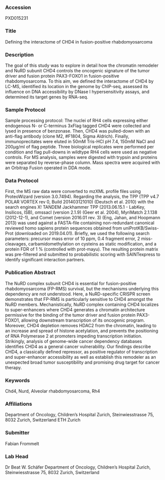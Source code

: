 ### Accession
PXD015231

### Title
Defining the interactome of CHD4 in fusion-positive rhabdomyosarcoma

### Description
The goal of this study was to explore in detail how the chromatin remodeler and NuRD subunit CHD4 controls the oncogenic signature of the tumor driver and fusion protein PAX3-FOXO1 in fusion-positive rhabdomyosarcoma. To this aim, we defined the interactome of CHD4 by LC-MS, identified its location in the genome by ChIP-seq, assessed its influence on DNA accessibility by DNase I hypersensitivity assays, and determined its target genes by RNA-seq.

### Sample Protocol
Sample processing protocol: The nuclei of RH4 cells expressing either endogenous N- or C-terminus 3xFlag tagged CHD4 were collected and lysed in presence of benzonase. Then, CHD4 was pulled-down with an anti-flag antibody (clone M2, #F1804, Sigma Aldrich). Finally, immunoprecitates were eluted in 50mM Tris-HCl pH 7.4, 150mM NaCl and 200µg/ml of flag peptide. Three biological replicates were performed per condition and flag pull-downs in wildtype RH4 cells were used as negative controls. For MS analysis, samples were digested with trypsin and proteins were separated by reverse-phase column. Mass spectra were acquired with an Orbitrap Fusion operated in DDA mode.

### Data Protocol
First, the MS raw data were converted to mzXML profile files using ProteoWizard (version 3.0.7494). Regarding the analysis, the TPP (TPP v4.7 POLAR VORTEX rev 0, Build 201403121010) (Deutsch et al. 2010) with the search engines X! TANDEM Jackhammer TPP (2013.06.15.1 - LabKey, Insilicos, ISB), omssacl (version 2.1.9) (Geer et al. 2004), MyriMatch 2.1.138 (2012-12-1), and Comet (version 2016.01 rev. 3) (Eng, Jahan, and Hoopmann 2013) was used against a FASTA-file containing non-redundant canonical reviewed homo sapiens protein sequences obtained from uniProtKB/Swiss-Prot (downloaded on 2019.04.01). Briefly, we used the following search parameters: precursor mass error of 10 ppm, 0.4 fragment error, 2 miss-cleavages, carbamidomethylation on cysteins as static modification, and a protein FDR of 1 % (controlled with prot-mayu). The resulting protein matrix was pre-filtered and submitted to probabilistic scoring with SAINTexpress to identify significant interaction partners.

### Publication Abstract
The NuRD complex subunit CHD4 is essential for fusion-positive rhabdomyosarcoma (FP-RMS) survival, but the mechanisms underlying this dependency are not understood. Here, a NuRD-specific CRISPR screen demonstrates that FP-RMS is particularly sensitive to CHD4 amongst the NuRD members. Mechanistically, NuRD complex containing CHD4 localizes to super-enhancers where CHD4 generates a chromatin architecture permissive for the binding of the tumor driver and fusion protein PAX3-FOXO1, allowing downstream transcription of its oncogenic program. Moreover, CHD4 depletion removes HDAC2 from the chromatin, leading to an increase and spread of histone acetylation, and prevents the positioning of RNA Polymerase 2 at promoters impeding transcription initiation. Strikingly, analysis of genome-wide cancer dependency databases identifies CHD4 as a general cancer vulnerability. Our findings describe CHD4, a classically defined repressor, as positive regulator of transcription and super-enhancer accessibility as well as establish this remodeler as an unexpected broad tumor susceptibility and promising drug target for cancer therapy.

### Keywords
Chd4, Nurd, Alveolar rhabdomyosarcoma, Rh4

### Affiliations
Department of Oncology, Children’s Hospital Zurich, Steinwiesstrasse 75, 8032 Zurich, Switzerland
ETH Zurich

### Submitter
Fabian Frommelt

### Lab Head
Dr Beat W. Schäfer
Department of Oncology, Children’s Hospital Zurich, Steinwiesstrasse 75, 8032 Zurich, Switzerland



